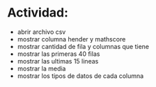 # Actividad:
- abrir archivo csv
- mostrar columna hender y mathscore
- mostrar cantidad de fila y columnas que tiene
- mostrar las primeras 40 filas
- mostrar las ultimas 15 lineas
- mostrar la media
- mostrar los tipos de datos de cada columna
